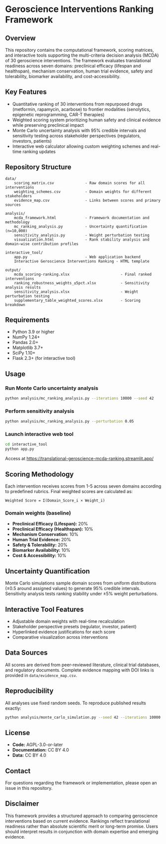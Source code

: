 # Geroscience Interventions Ranking Framework

## Overview

This repository contains the computational framework, scoring matrices, and interactive tools supporting the multi-criteria decision analysis (MCDA) of 30 geroscience interventions. The framework evaluates translational readiness across seven domains: preclinical efficacy (lifespan and healthspan), mechanism conservation, human trial evidence, safety and tolerability, biomarker availability, and cost-accessibility.

## Key Features

- Quantitative ranking of 30 interventions from repurposed drugs (metformin, rapamycin, acarbose) to frontier modalities (senolytics, epigenetic reprogramming, CAR-T therapies)
- Weighted scoring system prioritizing human safety and clinical evidence while preserving preclinical impact
- Monte Carlo uncertainty analysis with 95% credible intervals and sensitivity testing across stakeholder perspectives (regulators, investors, patients)
- Interactive web calculator allowing custom weighting schemes and real-time ranking updates

## Repository Structure

```
data/
    scoring_matrix.csv              - Raw domain scores for all interventions
    weighting_schemes.csv           - Domain weights for different stakeholders
    evidence_map.csv                - Links between scores and primary sources

analysis/
    mcda_framework.html             - Framework documentation and methodology
    mc_ranking_analysis.py          - Uncertainty quantification (n=10,000)
    sensitivity_analysis.py         - Weight perturbation testing
    visualization.html              - Rank stability analysis and domain-wise contribution profiles

interactive_tool/
    app.py                          - Web application backend
    Interactive Geroscience Interventions Ranking - HTML template

output/
    mcda_scoring-ranking.xlsx                       - Final ranked interventions
    ranking_robustness_weights_±5pct.xlsx           - Sensitivity analysis results
    sensitivity_analysis.xlsx                       - Weight perturbation testing
    supplementary_table_weighted_scores.xlsx        - Scoring breakdown
```

## Requirements

- Python 3.9 or higher
- NumPy 1.24+
- Pandas 2.0+
- Matplotlib 3.7+
- SciPy 1.10+
- Flask 2.3+ (for interactive tool)

## Usage

### Run Monte Carlo uncertainty analysis

```bash
python analysis/mc_ranking_analysis.py --iterations 10000 --seed 42
```

### Perform sensitivity analysis

```bash
python analysis/mc_ranking_analysis.py --perturbation 0.05
```

### Launch interactive web tool

```bash
cd interactive_tool
python app.py
```

Access at https://translational-geroscience-mcda-ranking.streamlit.app/

## Scoring Methodology

Each intervention receives scores from 1-5 across seven domains according to predefined rubrics. Final weighted scores are calculated as:

```
Weighted Score = Σ(Domain_Score_i × Weight_i)
```

### Domain weights (baseline)

- **Preclinical Efficacy (Lifespan):** 20%
- **Preclinical Efficacy (Healthspan):** 10%
- **Mechanism Conservation:** 10%
- **Human Trial Evidence:** 20%
- **Safety & Tolerability:** 20%
- **Biomarker Availability:** 10%
- **Cost & Accessibility:** 10%

## Uncertainty Quantification

Monte Carlo simulations sample domain scores from uniform distributions (±0.5 around assigned values) to generate 95% credible intervals. Sensitivity analysis tests ranking stability under ±5% weight perturbations.

## Interactive Tool Features

- Adjustable domain weights with real-time recalculation
- Stakeholder perspective presets (regulator, investor, patient)
- Hyperlinked evidence justifications for each score
- Comparative visualization across interventions

## Data Sources

All scores are derived from peer-reviewed literature, clinical trial databases, and regulatory documents. Complete evidence mapping with DOI links is provided in `data/evidence_map.csv`.

## Reproducibility

All analyses use fixed random seeds. To reproduce published results exactly:

```bash
python analysis/monte_carlo_simulation.py --seed 42 --iterations 10000
```

## License

- **Code:** AGPL-3.0-or-later
- **Documentation:** CC BY 4.0
- **Data:** CC BY 4.0

## Contact

For questions regarding the framework or implementation, please open an issue in this repository.

## Disclaimer

This framework provides a structured approach to comparing geroscience interventions based on current evidence. Rankings reflect translational readiness rather than absolute scientific merit or long-term promise. Users should interpret results in conjunction with domain expertise and emerging evidence.